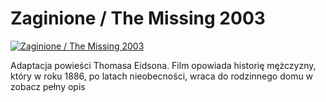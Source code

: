 Zaginione / The Missing 2003 
=============
[![Zaginione / The Missing 2003 ](http://vidos.pl/images/player.gif)](http://vidos.pl/zaginione-the-missing-2003)

 Adaptacja powieści Thomasa Eidsona. Film opowiada historię mężczyzny, który w roku 1886, po latach nieobecności, wraca do rodzinnego domu w zobacz pełny opis
